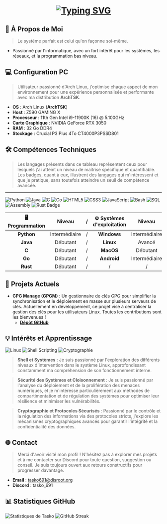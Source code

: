 <h1 align="center">
  <a href="https://git.io/typing-svg"><img src="https://readme-typing-svg.demolab.com?font=Fira+Code&pause=1000&color=F70000&center=true&vCenter=true&width=435&lines=Hi%2C+I'm+Tasko" alt="Typing SVG" /></a>
</h1>

## 📝 À Propos de Moi
> Le système parfait est celui qu'on façonne soi-même.

- Passionné par l'informatique, avec un fort intérêt pour les systèmes, les réseaux, et la programmation bas niveau.
## 💻 Configuration PC

> Utilisateur passionné d'Arch Linux, j'optimise chaque aspect de mon environnement pour une expérience personnalisée et performante avec ma distribution **ArchTSK**.
- **OS** : Arch Linux (**ArchTSK**)
- **Host** : Z590 GAMING X
- **Processeur** : 11th Gen Intel i9-11900K (16) @ 5.100GHz
- **Carte Graphique** : NVIDIA GeForce RTX 3050
- **RAM** : 32 Go DDR4
- **Stockage** : Crucial P3 Plus 4To CT4000P3PSSD801
 
## 🛠️ Compétences Techniques

> Les langages présents dans ce tableau représentent ceux pour lesquels j'ai atteint un niveau de maîtrise spécifique et quantifiable. Les badges, quant à eux, illustrent des langages qui m'intéressent et que je pratique, sans toutefois atteindre un seuil de compétence avancée.
---
![Python](https://img.shields.io/badge/Python-3776AB?style=for-the-badge&logo=python&logoColor=white)
![Java](https://img.shields.io/badge/Java-007396?style=for-the-badge&logo=java&logoColor=white)
![C](https://img.shields.io/badge/C-A8B9CC?style=for-the-badge&logo=c&logoColor=white)
![Go](https://img.shields.io/badge/Go-00ADD8?style=for-the-badge&logo=go&logoColor=white)
![HTML5](https://img.shields.io/badge/HTML5-E34F26?style=for-the-badge&logo=html5&logoColor=white)
![CSS3](https://img.shields.io/badge/CSS3-1572B6?style=for-the-badge&logo=css3&logoColor=white)
![JavaScript](https://img.shields.io/badge/JavaScript-F7DF1E?style=for-the-badge&logo=javascript&logoColor=black)
![Bash](https://img.shields.io/badge/Bash-4EAA25?style=for-the-badge&logo=gnu-bash&logoColor=white)
![SQL](https://img.shields.io/badge/SQL-4479A1?style=for-the-badge&logo=MySQL&logoColor=white)
![Assembly](https://img.shields.io/badge/Assembly-525252?style=for-the-badge&logo=probot&logoColor=white)
![Rust Badge](https://img.shields.io/badge/Rust-DEA584?style=for-the-badge&logo=rust&logoColor=white)


| 🖥️ Programmation |          Niveau          |   /   | ⚙️ Systèmes d'exploitation |    Niveau     |
| :-------------: | :----------------------: | :---: | :-----------------------: | :-----------: |
|   **Python**    |      Intermédiaire       |   /   |        **Windows**        | Intermédiaire |
|    **Java**     |         Débutant         |   /   |         **Linux**         |    Avancé     |
|      **C**      |         Débutant         |   /   |          **MacOS**        |   Débutant    |
|     **Go**      |         Débutant         |   /   |        **Android**        | Intermédiaire |
|    **Rust**     |         Débutant         |   /   |             /             |       /       |

## 🚀 Projets Actuels

- **GPG Manage (GPGM)** : Un gestionnaire de clés GPG pour simplifier la synchronisation et le déploiement en masse sur plusieurs serveurs de clés. Actuellement en développement, ce projet vise à centraliser la gestion des clés pour les utilisateurs Linux. Toutes les contributions sont les bienvenues !
  - [**Dépôt GitHub**](https://github.com/Tasko-691/GPGM)

## 💡 Intérêts et Apprentissage

![Linux](https://img.shields.io/badge/Linux-FCC624?style=for-the-badge&logo=linux&logoColor=black)
![Shell Scripting](https://img.shields.io/badge/Shell_Scripting-5391FE?style=for-the-badge&logo=gnu-bash&logoColor=white)
![Cryptographie](https://img.shields.io/badge/Cryptographie-FF6F00?style=for-the-badge&logo=gnupg&logoColor=white)

> **Shell et Systèmes** : Je suis passionné par l'exploration des différents niveaux d'intervention dans le système Linux, approfondissant constamment ma compréhension de son fonctionnement interne.

> **Sécurité des Systèmes et Cloisonnement** : Je suis passionné par l'analyse du déploiement et de la prolifération des menaces numériques, et je m'intéresse particulièrement aux méthodes de compartimentation et de régulation des systèmes pour optimiser leur résilience et minimiser les vulnérabilités.

> **Cryptographie et Protocoles Sécurisés** : Passionné par le contrôle et la régulation des informations via des protocoles stricts, j'explore les mécanismes cryptographiques avancés pour garantir l'intégrité et la confidentialité des données.

## 🌐 Contact

> Merci d'avoir visité mon profil ! N'hésitez pas à explorer mes projets et à me contacter sur Discord pour toute question, suggestion ou conseil. Je suis toujours ouvert aux retours constructifs pour progresser davantage.
- **Email** : [tasko691@disroot.org](mailto:tasko691@disroot.org)
- **Discord** : tasko_691

## 📊 Statistiques GitHub

![Statistiques de Tasko](https://github-readme-stats.vercel.app/api?username=Tasko-691&show_icons=true&theme=shadow_red&include_all_commits=true)
![GitHub Streak](https://github-readme-streak-stats.herokuapp.com/?user=Tasko-691&theme=shadow_red&include_all_commits=true)
